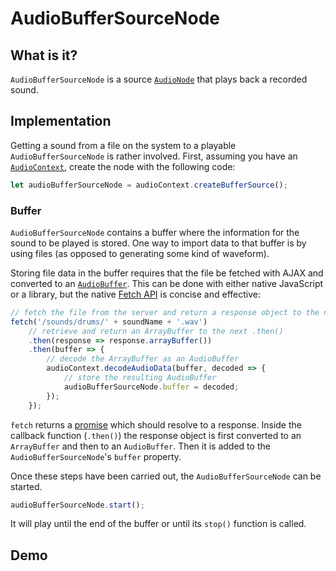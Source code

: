# AudioBufferSourceNode

## What is it?

`AudioBufferSourceNode` is a source [`AudioNode`](audio-node) that plays back a recorded sound.

## Implementation

Getting a sound from a file on the system to a playable `AudioBufferSourceNode` is rather involved.  First, assuming you have an [`AudioContext`](audio-context), create the node with the following code:

```javascript
let audioBufferSourceNode = audioContext.createBufferSource();
```

### Buffer

`AudioBufferSourceNode` contains a buffer where the information for the sound to be played is stored.  One way to import data to that buffer is by using files (as opposed to generating some kind of waveform).

Storing file data in the buffer requires that the file be fetched with AJAX and converted to an [`AudioBuffer`](audio-buffer).  This can be done with either native JavaScript or a library, but the native [Fetch API](https://developer.mozilla.org/en-US/docs/Web/API/Fetch_API) is concise and effective:

```javascript
// fetch the file from the server and return a response object to the next .then()
fetch('/sounds/drums/' + soundName + '.wav')
    // retrieve and return an ArrayBuffer to the next .then()
    .then(response => response.arrayBuffer())
    .then(buffer => {
        // decode the ArrayBuffer as an AudioBuffer
        audioContext.decodeAudioData(buffer, decoded => {
            // store the resulting AudioBuffer
            audioBufferSourceNode.buffer = decoded;
        });
    });
```

`fetch` returns a [promise](https://developer.mozilla.org/en-US/docs/Web/JavaScript/Guide/Using_promises) which should resolve to a response.  Inside the callback function (`.then()`) the response object is first converted to an `ArrayBuffer` and then to an `AudioBuffer`.  Then it is added to the `AudioBufferSourceNode`'s `buffer` property.

Once these steps have been carried out, the `AudioBufferSourceNode` can be started.

```javascript
audioBufferSourceNode.start();
```

It will play until the end of the buffer or until its `stop()` function is called.

## Demo

<demo-snippet>
    <template>
        <div>
            <button onclick="playDrums(0)">Hi-hat</button>
            <button onclick="playDrums(1)">Kick</button>
            <button onclick="playDrums(2)">Snare</button>
        </div>
        <script>
            const audioBufferSourceNodeContext = new AudioContext()
            const drumKitSoundNames = [
                'hi-hat',
                'kick',
                'snare'
            ];
            const drumKitBuffers = [];
            // loop through the sounds we want to import
            for(let soundName of drumKitSoundNames) {
                // fetch them from the file system
                fetch('/sounds/drums/' + soundName + '.wav')
                    // when we get the asynchronous response, convert to an ArrayBuffer
                    .then(response => response.arrayBuffer())
                    .then(buffer => {
                        // decode the ArrayBuffer as an AudioBuffer
                        audioBufferSourceNodeContext.decodeAudioData(buffer, decoded => {
                            // push the resulting sound to an array
                            drumKitBuffers.push(decoded);
                        });
                    });
            }
            const playDrums = (index) => {
                // allow the user to play sound
                audioBufferSourceNodeContext.resume();
                // create a new AudioBufferSourceNode
                let audioBufferSourceNode = audioBufferSourceNodeContext.createBufferSource();
                // set the buffer to the appropriate index
                audioBufferSourceNode.buffer = drumKitBuffers[index];
                // connect the buffer node to the destination
                audioBufferSourceNode.connect(audioBufferSourceNodeContext.destination);
                // start playing the sound
                audioBufferSourceNode.start();
            }
        </script>
    </template>
</demo-snippet>